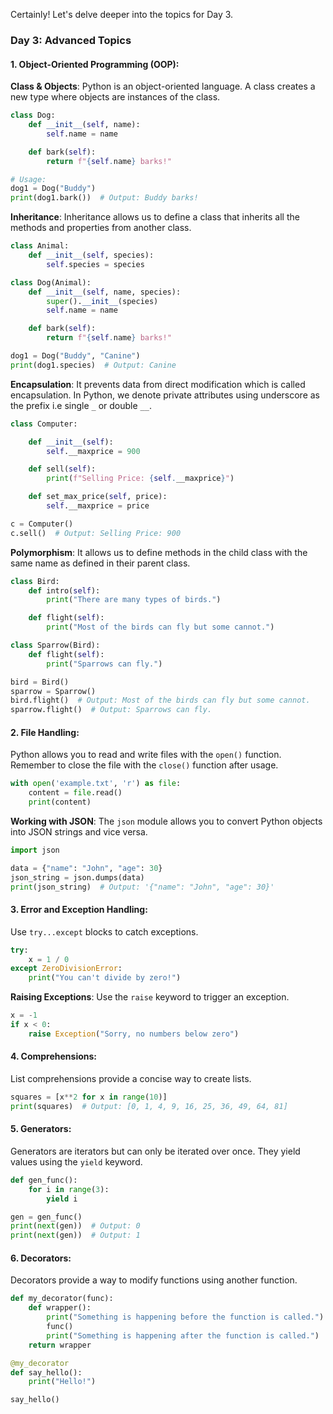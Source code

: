 Certainly! Let's delve deeper into the topics for Day 3.

### Day 3: Advanced Topics

#### 1. **Object-Oriented Programming (OOP)**:

**Class & Objects**:
Python is an object-oriented language. A class creates a new type where objects are instances of the class. 

```python
class Dog:
    def __init__(self, name):
        self.name = name

    def bark(self):
        return f"{self.name} barks!"

# Usage:
dog1 = Dog("Buddy")
print(dog1.bark())  # Output: Buddy barks!
```

**Inheritance**:
Inheritance allows us to define a class that inherits all the methods and properties from another class.

```python
class Animal:
    def __init__(self, species):
        self.species = species

class Dog(Animal):
    def __init__(self, name, species):
        super().__init__(species)
        self.name = name

    def bark(self):
        return f"{self.name} barks!"

dog1 = Dog("Buddy", "Canine")
print(dog1.species)  # Output: Canine
```

**Encapsulation**:
It prevents data from direct modification which is called encapsulation. In Python, we denote private attributes using underscore as the prefix i.e single `_` or double `__`.

```python
class Computer:

    def __init__(self):
        self.__maxprice = 900

    def sell(self):
        print(f"Selling Price: {self.__maxprice}")

    def set_max_price(self, price):
        self.__maxprice = price

c = Computer()
c.sell()  # Output: Selling Price: 900
```

**Polymorphism**:
It allows us to define methods in the child class with the same name as defined in their parent class.

```python
class Bird:
    def intro(self):
        print("There are many types of birds.")

    def flight(self):
        print("Most of the birds can fly but some cannot.")

class Sparrow(Bird):
    def flight(self):
        print("Sparrows can fly.")

bird = Bird()
sparrow = Sparrow()
bird.flight()  # Output: Most of the birds can fly but some cannot.
sparrow.flight()  # Output: Sparrows can fly.
```

#### 2. **File Handling**:
Python allows you to read and write files with the `open()` function. Remember to close the file with the `close()` function after usage.

```python
with open('example.txt', 'r') as file:
    content = file.read()
    print(content)
```

**Working with JSON**:
The `json` module allows you to convert Python objects into JSON strings and vice versa.

```python
import json

data = {"name": "John", "age": 30}
json_string = json.dumps(data)
print(json_string)  # Output: '{"name": "John", "age": 30}'
```

#### 3. **Error and Exception Handling**:
Use `try...except` blocks to catch exceptions.

```python
try:
    x = 1 / 0
except ZeroDivisionError:
    print("You can't divide by zero!")
```

**Raising Exceptions**:
Use the `raise` keyword to trigger an exception.

```python
x = -1
if x < 0:
    raise Exception("Sorry, no numbers below zero")
```

#### 4. **Comprehensions**:
List comprehensions provide a concise way to create lists.

```python
squares = [x**2 for x in range(10)]
print(squares)  # Output: [0, 1, 4, 9, 16, 25, 36, 49, 64, 81]
```

#### 5. **Generators**:
Generators are iterators but can only be iterated over once. They yield values using the `yield` keyword.

```python
def gen_func():
    for i in range(3):
        yield i

gen = gen_func()
print(next(gen))  # Output: 0
print(next(gen))  # Output: 1
```

#### 6. **Decorators**:
Decorators provide a way to modify functions using another function.

```python
def my_decorator(func):
    def wrapper():
        print("Something is happening before the function is called.")
        func()
        print("Something is happening after the function is called.")
    return wrapper

@my_decorator
def say_hello():
    print("Hello!")

say_hello()
```

